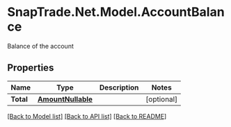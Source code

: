 # SnapTrade.Net.Model.AccountBalance
Balance of the account

## Properties

Name | Type | Description | Notes
------------ | ------------- | ------------- | -------------
**Total** | [**AmountNullable**](AmountNullable.md) |  | [optional] 

[[Back to Model list]](../README.md#documentation-for-models) [[Back to API list]](../README.md#documentation-for-api-endpoints) [[Back to README]](../README.md)

